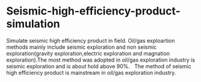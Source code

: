 # Seismic-high-efficiency-product-simulation
Simulate seismic high efficiency product in field. 
Oil/gas exploartion methods mainly include seismic exploration and non seismic exploration(gravity exploration,electric exploration and magnation exploration).The most method was adopted in oil/gas exploration industry is seismic exploration and is about hold above 90%.   The method of seismic high efficiency product is mainstream in oil/gas exploration industry.
